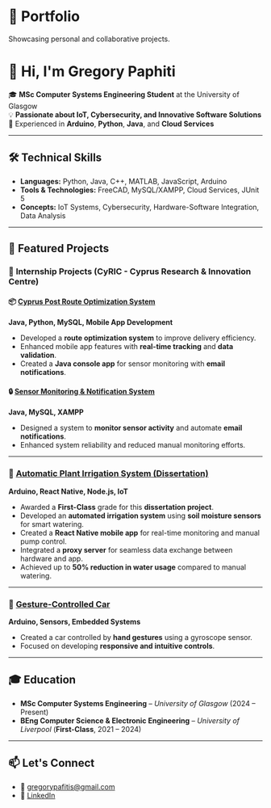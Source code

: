 # 📂 Portfolio  
Showcasing personal and collaborative projects.

# 👋 Hi, I'm Gregory Paphiti

🎓 **MSc Computer Systems Engineering Student** at the University of Glasgow  
💡 **Passionate about IoT, Cybersecurity, and Innovative Software Solutions**  
🔧 Experienced in **Arduino**, **Python**, **Java**, and **Cloud Services**

---

## 🛠️ **Technical Skills**

- **Languages:** Python, Java, C++, MATLAB, JavaScript, Arduino  
- **Tools & Technologies:** FreeCAD, MySQL/XAMPP, Cloud Services, JUnit 5  
- **Concepts:** IoT Systems, Cybersecurity, Hardware-Software Integration, Data Analysis

---

## 📂 **Featured Projects**

### 🚀 **Internship Projects (CyRIC - Cyprus Research & Innovation Centre)**

#### 📦 [Cyprus Post Route Optimization System](https://github.com/grp2002/portofolio/tree/main/Internship/Cyprus%20Post%20Route%20Optimization)  
**Java, Python, MySQL, Mobile App Development**  
- Developed a **route optimization system** to improve delivery efficiency.  
- Enhanced mobile app features with **real-time tracking** and **data validation**.  
- Created a **Java console app** for sensor monitoring with **email notifications**.

#### 🔒 [Sensor Monitoring & Notification System](https://github.com/grp2002/portofolio/tree/main/Internship/Sensor%20Monitoring%20and%20Notification%20System)  
**Java, MySQL, XAMPP**  
- Designed a system to **monitor sensor activity** and automate **email notifications**.  
- Enhanced system reliability and reduced manual monitoring efforts.

---

### 🌿 [Automatic Plant Irrigation System (Dissertation)](https://github.com/grp2002/portofolio/tree/main/IoT-Based%20Automated%20Irrigation%20System)  
**Arduino, React Native, Node.js, IoT**  
- Awarded a **First-Class** grade for this **dissertation project**.  
- Developed an **automated irrigation system** using **soil moisture sensors** for smart watering.  
- Created a **React Native mobile app** for real-time monitoring and manual pump control.  
- Integrated a **proxy server** for seamless data exchange between hardware and app.  
- Achieved up to **50% reduction in water usage** compared to manual watering.

---

### 🚗 [Gesture-Controlled Car]((https://github.com/grp2002/portofolio/tree/main/Gesture-Controlled%20Car))  
**Arduino, Sensors, Embedded Systems**  
- Created a car controlled by **hand gestures** using a gyroscope sensor.  
- Focused on developing **responsive and intuitive controls**.

---

## 🎓 **Education**

- **MSc Computer Systems Engineering** – *University of Glasgow* (2024 – Present)  
- **BEng Computer Science & Electronic Engineering** – *University of Liverpool* (**First-Class**, 2021 – 2024)  

---

## 📫 **Let's Connect**

- 📧 [gregorypafitis@gmail.com](mailto:gregorypafitis@gmail.com)  
- 💼 [LinkedIn](https://www.linkedin.com/in/gregory-pafitis-909069276/)  

